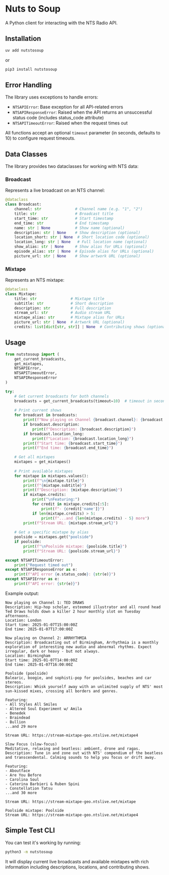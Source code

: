 # Nuts to Soup

A Python client for interacting with the NTS Radio API.

## Installation

```bash
uv add nutstosoup
```

or

```bash
pip3 install nutstosoup
```

## Error Handling

The library uses exceptions to handle errors:

- `NTSAPIError`: Base exception for all API-related errors
- `NTSAPIResponseError`: Raised when the API returns an unsuccessful status code (includes status_code attribute)
- `NTSAPITimeoutError`: Raised when the request times out

All functions accept an optional `timeout` parameter (in seconds, defaults to 10) to configure request timeouts.

## Data Classes

The library provides two dataclasses for working with NTS data:

### Broadcast

Represents a live broadcast on an NTS channel:

```python
@dataclass
class Broadcast:
    channel: str               # Channel name (e.g. "1", "2")
    title: str                 # Broadcast title
    start_time: str            # Start timestamp
    end_time: str              # End timestamp
    name: str | None           # Show name (optional)
    description: str | None    # Show description (optional)
    location_short: str | None  # Short location code (optional)
    location_long: str | None   # Full location name (optional)
    show_alias: str | None     # Show alias for URLs (optional)
    episode_alias: str | None  # Episode alias for URLs (optional)
    picture_url: str | None    # Show artwork URL (optional)
```

### Mixtape

Represents an NTS mixtape:

```python
@dataclass
class Mixtape:
    title: str               # Mixtape title
    subtitle: str            # Short description
    description: str         # Full description
    stream_url: str          # Audio stream URL
    mixtape_alias: str       # Mixtape alias for URLs
    picture_url: str | None  # Artwork URL (optional)
    credits: list[dict[str, str]] | None  # Contributing shows (optional)
```

## Usage

```python
from nutstosoup import (
    get_current_broadcasts,
    get_mixtapes,
    NTSAPIError,
    NTSAPITimeoutError,
    NTSAPIResponseError
)

try:
    # Get current broadcasts for both channels
    broadcasts = get_current_broadcasts(timeout=10)  # timeout in seconds
    
    # Print current shows
    for broadcast in broadcasts:
        print(f"Now playing on Channel {broadcast.channel}: {broadcast.title}")
        if broadcast.description:
            print(f"Description: {broadcast.description}")
        if broadcast.location_long:
            print(f"Location: {broadcast.location_long}")
        print(f"Start time: {broadcast.start_time}")
        print(f"End time: {broadcast.end_time}")

    # Get all mixtapes
    mixtapes = get_mixtapes()
    
    # Print available mixtapes
    for mixtape in mixtapes.values():
        print(f"\n{mixtape.title}")
        print(f"{mixtape.subtitle}")
        print(f"Description: {mixtape.description}")
        if mixtape.credits:
            print("\nFeaturing:")
            for credit in mixtape.credits[:5]:
                print(f"- {credit['name']}")
            if len(mixtape.credits) > 5:
                print(f"...and {len(mixtape.credits) - 5} more")
        print(f"Stream URL: {mixtape.stream_url}")
        
    # Get a specific mixtape by alias
    poolside = mixtapes.get("poolside")
    if poolside:
        print(f"\nPoolside mixtape: {poolside.title}")
        print(f"Stream URL: {poolside.stream_url}")

except NTSAPITimeoutError:
    print("Request timed out")
except NTSAPIResponseError as e:
    print(f"API error {e.status_code}: {str(e)}")
except NTSAPIError as e:
    print(f"API error: {str(e)}")
```

Example output:
```
Now playing on Channel 1: TED DRAWS
Description: Hip-hop scholar, esteemed illustrator and all round head Ted Draws holds down a killer 2 hour monthly slot on Tuesday afternoons.
Location: London
Start time: 2025-01-07T15:00:00Z
End time: 2025-01-07T17:00:00Z

Now playing on Channel 2: ARRHYTHMIA
Description: Broadcasting out of Birmingham, Arrhythmia is a monthly exploration of interesting new audio and abnormal rhythms. Expect irregular, dark or heavy - but not always.
Location: Birmingham
Start time: 2025-01-07T14:00:00Z
End time: 2025-01-07T16:00:00Z

Poolside (poolside)
Balearic, boogie, and sophisti-pop for poolsides, beaches and car stereos.
Description: Whisk yourself away with an unlimited supply of NTS' most sun-kissed mixes, crossing all borders and genres.

Featuring:
- All Styles All Smiles
- Altered Soul Experiment w/ Amila
- Benedek
- Braindead
- Bullion
...and 29 more

Stream URL: https://stream-mixtape-geo.ntslive.net/mixtape4

Slow Focus (slow-focus)
Meditative, relaxing and beatless: ambient, drone and ragas.
Description: Tune in and zone out with NTS' compendium of the beatless and transcendental. Calming sounds to help you focus or drift away.

Featuring:
- Aboutface
- Are You Before
- Carolina Soul
- Caterina Barbieri & Ruben Spini
- Constellation Tatsu
...and 30 more

Stream URL: https://stream-mixtape-geo.ntslive.net/mixtape

Poolside mixtape: Poolside
Stream URL: https://stream-mixtape-geo.ntslive.net/mixtape4
```

## Simple Test CLI

You can test it's working by running:

```bash
python3 -m nutstosoup
```

It will display current live broadcasts and available mixtapes with rich information including descriptions, locations, and contributing shows.
